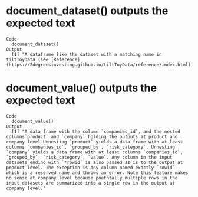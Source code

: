 # document_dataset() outputs the expected text

    Code
      document_dataset()
    Output
      [1] "A dataframe like the dataset with a matching name in tiltToyData (see [Reference](https://2degreesinvesting.github.io/tiltToyData/reference/index.html))"

# document_value() outputs the expected text

    Code
      document_value()
    Output
      [1] "A data frame with the column `companies_id`, and the nested columns`product` and `company` holding the outputs at product and company level.Unnesting `product` yields a data frame with at least columns `companies_id`, `grouped_by`, `risk_category`. Unnesting `company` yields a data frame with at least columns `companies_id`, `grouped_by`, `risk_category`, `value`. Any column in the input datasets ending with `*rowid` is also passed as is to the output at product level. The exception is any column named exactly `rowid`-- which is a reserved name and throws an error. Note this feature makes no sense at company level because poetntally multiple rows in the input datasets are summarized into a single row in the output at company level."


